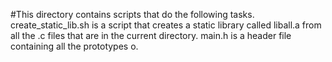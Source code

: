 #This directory contains scripts that do the following tasks.
create_static_lib.sh is a script that creates a static library called liball.a from all the .c files that are in the current directory.
main.h is a header file containing all the prototypes o.
